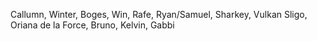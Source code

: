 Callumn, Winter, Boges, Win, Rafe, Ryan/Samuel, Sharkey, Vulkan Sligo, Oriana de la Force, Bruno, Kelvin, Gabbi

